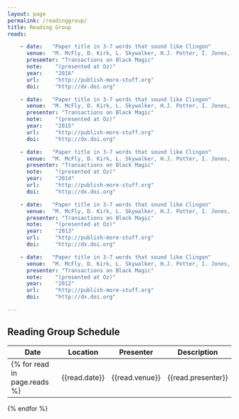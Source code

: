 ```yaml
---
layout: page
permalink: /readinggroup/
title: Reading Group
reads:

    - date:   "Paper title in 3-7 words that sound like Clingon"
      venue:  "M. McFly, D. Kirk, L. Skywalker, H.J. Potter, I. Jones, H. Houdini"
      presemter: "Transactions on Black Magic"
      note:    "(presented at Oz)"
      year:    "2016"
      url:     "http://publish-more-stuff.org"
      doi:     "http://dx.doi.org"

    - date:   "Paper title in 3-7 words that sound like Clingon"
      venue:  "M. McFly, D. Kirk, L. Skywalker, H.J. Potter, I. Jones, H. Houdini"
      presenter: "Transactions on Black Magic"
      note:    "(presented at Oz)"
      year:    "2015"
      url:     "http://publish-more-stuff.org"
      doi:     "http://dx.doi.org"

    - date:   "Paper title in 3-7 words that sound like Clingon"
      venue:  "M. McFly, D. Kirk, L. Skywalker, H.J. Potter, I. Jones, H. Houdini"
      presenter: "Transactions on Black Magic"
      note:    "(presented at Oz)"
      year:    "2014"
      url:     "http://publish-more-stuff.org"
      doi:     "http://dx.doi.org"

    - date:   "Paper title in 3-7 words that sound like Clingon"
      venue:  "M. McFly, D. Kirk, L. Skywalker, H.J. Potter, I. Jones, H. Houdini"
      presenter: "Transactions on Black Magic"
      note:    "(presented at Oz)"
      year:    "2013"
      url:     "http://publish-more-stuff.org"
      doi:     "http://dx.doi.org"

    - date:   "Paper title in 3-7 words that sound like Clingon"
      venue:  "M. McFly, D. Kirk, L. Skywalker, H.J. Potter, I. Jones, H. Houdini"
      presenter: "Transactions on Black Magic"
      note:    "(presented at Oz)"
      year:    "2012"
      url:     "http://publish-more-stuff.org"
      doi:     "http://dx.doi.org"

---
```


## Reading Group Schedule

| Date | Location | Presenter | Description |
|--|--|--|--| 
{% for read in page.reads %}| {{read.date}} | {{read.venue}} | {{read.presenter}} | {{read.year}} | 
{% endfor %}

